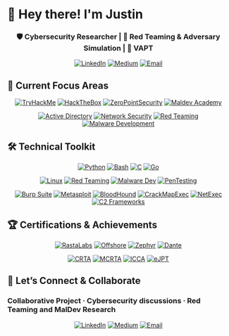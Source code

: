 # 👋 Hey there! I'm Justin
<div align="center">
  
### 🛡️ Cybersecurity Researcher | 🎯 Red Teaming & Adversary Simulation | 🔐 VAPT
  
[![LinkedIn](https://img.shields.io/badge/LinkedIn-0A66C2?style=for-the-badge&logo=linkedin&logoColor=white)](https://www.linkedin.com/in/jkt112/)
[![Medium](https://img.shields.io/badge/Medium-12100E?style=for-the-badge&logo=medium&logoColor=white)](https://justinkt.medium.com)
[![Email](https://img.shields.io/badge/Email-0078D4?style=for-the-badge&logo=microsoft-outlook&logoColor=white)](mailto:justinkombe.offsec@outlook.com)

</div>

## 🚀 Current Focus Areas
<div align="center">

[![TryHackMe](https://img.shields.io/badge/TryHackMe-212C42?style=for-the-badge&logo=tryhackme&logoColor=white)]()
[![HackTheBox](https://img.shields.io/badge/HackTheBox-9FEF00?style=for-the-badge&logo=hackthebox&logoColor=black)]()
[![ZeroPointSecurity](https://img.shields.io/badge/ZeroPointSecurity-000000?style=for-the-badge&logo=shield&logoColor=white)]()
[![Maldev Academy](https://img.shields.io/badge/Maldev_Academy-8B0000?style=for-the-badge&logo=biohazard&logoColor=white)]()

[![Active Directory](https://img.shields.io/badge/Active_Directory-0078D4?style=for-the-badge&logo=microsoft&logoColor=white)]()
[![Network Security](https://img.shields.io/badge/Network_Security-00D4AA?style=for-the-badge&logo=network&logoColor=white)]()
[![Red Teaming](https://img.shields.io/badge/Red_Teaming-FF0000?style=for-the-badge&logo=target&logoColor=white)]()
[![Malware Development](https://img.shields.io/badge/Malware_Development-8B0000?style=for-the-badge&logo=biohazard&logoColor=white)]()

</div>

## 🛠️ Technical Toolkit
<div align="center">
  
[![Python](https://img.shields.io/badge/Python-3776AB?style=for-the-badge&logo=python&logoColor=white)]()
[![Bash](https://img.shields.io/badge/Bash-4EAA25?style=for-the-badge&logo=gnu-bash&logoColor=white)]()
[![C](https://img.shields.io/badge/C-00599C?style=for-the-badge&logo=c&logoColor=white)]()
[![Go](https://img.shields.io/badge/Go-00ADD8?style=for-the-badge&logo=go&logoColor=white)]()

[![Linux](https://img.shields.io/badge/Linux-FCC624?style=for-the-badge&logo=linux&logoColor=black)]()
[![Red Teaming](https://img.shields.io/badge/Red_Teaming-FF0000?style=for-the-badge&logo=target&logoColor=white)]()
[![Malware Dev](https://img.shields.io/badge/Malware_Dev-8B0000?style=for-the-badge&logo=biohazard&logoColor=white)]()
[![PenTesting](https://img.shields.io/badge/PenTesting-FF6B6B?style=for-the-badge&logo=shield-check&logoColor=white)]()

[![Burp Suite](https://img.shields.io/badge/Burp_Suite-FF5722?style=for-the-badge&logo=bug&logoColor=white)]()
[![Metasploit](https://img.shields.io/badge/Metasploit-FF0000?style=for-the-badge&logo=metasploit&logoColor=white)]()
[![BloodHound](https://img.shields.io/badge/BloodHound-8B0000?style=for-the-badge&logo=bloodhound&logoColor=white)]()
[![CrackMapExec](https://img.shields.io/badge/CrackMapExec-000000?style=for-the-badge&logo=terminal&logoColor=white)]()
[![NetExec](https://img.shields.io/badge/NetExec-000000?style=for-the-badge&logo=network&logoColor=white)]()
[![C2 Frameworks](https://img.shields.io/badge/C2_Frameworks-FF4500?style=for-the-badge&logo=server&logoColor=white)]()

</div>

## 🏆 Certifications & Achievements 
<div align="center">

[![RastaLabs](https://img.shields.io/badge/RastaLabs-9FEF00?style=for-the-badge&logo=hackthebox&logoColor=black)]()
[![Offshore](https://img.shields.io/badge/Offshore-9FEF00?style=for-the-badge&logo=hackthebox&logoColor=black)]()
[![Zephyr](https://img.shields.io/badge/Zephyr-9FEF00?style=for-the-badge&logo=hackthebox&logoColor=black)]()
[![Dante](https://img.shields.io/badge/Dante-9FEF00?style=for-the-badge&logo=hackthebox&logoColor=black)]()

[![CRTA](https://img.shields.io/badge/CRTA-8B0000?style=for-the-badge&logo=biohazard&logoColor=white)]()
[![MCRTA](https://img.shields.io/badge/MCRTA-FF4500?style=for-the-badge&logo=server&logoColor=white)]()
[![ICCA](https://img.shields.io/badge/ICCA-0A66C2?style=for-the-badge&logo=linkedin&logoColor=white)]()
[![eJPT](https://img.shields.io/badge/eJPT-8B0000?style=for-the-badge&logo=biohazard&logoColor=white)]()

</div>

## 🤝 Let’s Connect & Collaborate
### Collaborative Project · Cybersecurity discussions · Red Teaming and MalDev Research
<div align="center"> 

[![LinkedIn](https://img.shields.io/badge/LinkedIn-0A66C2?style=for-the-badge&logo=linkedin&logoColor=white)](https://www.linkedin.com/in/jkt112/)
[![Medium](https://img.shields.io/badge/Medium-12100E?style=for-the-badge&logo=medium&logoColor=white)](https://justinkt.medium.com)
[![Email](https://img.shields.io/badge/Email-0078D4?style=for-the-badge&logo=microsoft-outlook&logoColor=white)](mailto:justinkombe.offsec@outlook.com)

</div>
